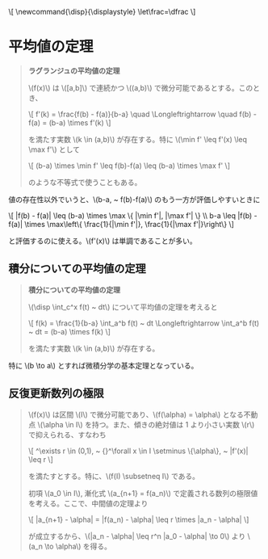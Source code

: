 \\[
    \newcommand{\disp}{\displaystyle}
    \let\frac=\dfrac
\\]

# 平均値の定理

> **ラグランジュの平均値の定理**
>
> \\(f(x)\\) は \\([a,b]\\) で連続かつ \\((a,b)\\) で微分可能であるとする。このとき、
>
> \\[ f'(k) = \frac{f(b) - f(a)}{b-a} \quad \Longleftrightarrow \quad f(b) - f(a) = (b-a) \times f'(k) \\]
>
> を満たす実数 \\(k \in (a,b)\\) が存在する。特に \\(\min f' \leq f'(x) \leq \max f'\\) として
>
> \\[ (b-a) \times \min f' \leq f(b)-f(a) \leq (b-a) \times \max f' \\]
>
> のような不等式で使うこともある。

値の存在性以外でいうと、\\(b-a, ~ f(b)-f(a)\\) のもう一方が評価しやすいときに

\\[
    |f(b) - f(a)| \leq (b-a) \times \max \\{ |\min f'|, |\max f'| \\} \\\\
    b-a \leq |f(b) - f(a)| \times \max\left\\{ \frac{1}{|\min f'|}, \frac{1}{|\max f'|}\right\\}
\\]

と評価するのに使える。\\(f'(x)\\) は単調であることが多い。


## 積分についての平均値の定理

> **積分についての平均値の定理**
>
> \\(\disp \int_c^x f(t) ~ dt\\) について平均値の定理を考えると
>
> \\[ f(k) = \frac{1}{b-a} \int_a^b f(t) ~ dt \Longleftrightarrow \int_a^b f(t) ~ dt = (b-a) \times f(k) \\]
>
> を満たす実数 \\(k \in (a,b)\\) が存在する。

特に \\(b \to a\\) とすれば微積分学の基本定理となっている。


## 反復更新数列の極限

> \\(f(x)\\) は区間 \\(I\\) で微分可能であり、\\(f(\alpha) = \alpha\\) となる不動点 \\(\alpha \in I\\) を持つ。また、傾きの絶対値は 1 より小さい実数 \\(r\\) で抑えられる、すなわち
>
> \\[ ^\exists r \in (0,1), ~ {}^\forall x \in I \setminus \\{\alpha\\}, ~ |f'(x)| \leq r \\]
>
> を満たすとする。特に、\\(f(I) \subsetneq I\\) である。
> 
> 初項 \\(a_0 \in I\\), 漸化式 \\(a_{n+1} = f(a_n)\\) で定義される数列の極限値を考える。ここで、中間値の定理より
>
> \\[ |a_{n+1} - \alpha| = |f(a_n) - \alpha| \leq r \times |a_n - \alpha| \\]
>
> が成立するから、\\(|a_n - \alpha| \leq r^n |a_0 - \alpha| \to 0\\) より \\(a_n \to \alpha\\) を得る。
